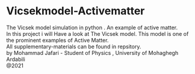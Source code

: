 # Vicsekmodel-Activematter
The Vicsek model simulation in python . An example of active matter.
<br>
In this project i will Have a look at The Vicsek model. This model is one of the prominent examples of Active Matter.
<br>
All supplementary-materials can be found in repsitory.
<br>
by Mohammad Jafari - Student of Physics , University of Mohaghegh Ardabili
<br>
@2021
